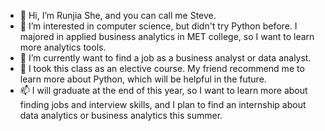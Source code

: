 - 👋 Hi, I’m Runjia She, and you can call me Steve.
- 👀 I’m interested in computer science, but didn't try Python before. I majored in applied business analytics in MET college, so I want to learn more analytics tools.
- 🌱 I’m currently want to find a job as a business analyst or data analyst. 
- 💞️ I took this class as an elective course. My friend recommend me to learn more about Python, which will be helpful in the future.
- 📫 I will graduate at the end of this year, so I want to learn more about finding jobs and interview skills, and I plan to find an internship about data analytics or business analytics this summer.

<!---
RJ623/RJ623 is a ✨ special ✨ repository because its `README.md` (this file) appears on your GitHub profile.
You can click the Preview link to take a look at your changes.
--->
